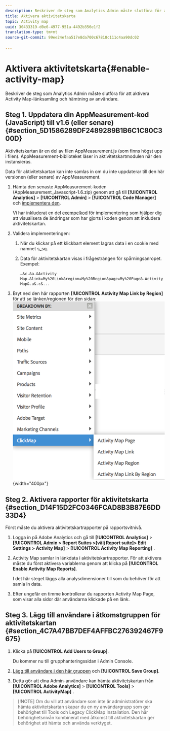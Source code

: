 ```yaml
---
description: Beskriver de steg som Analytics Admin måste slutföra för att aktivera Activity Map-länksamling och hämtning av användare.
title: Aktivera aktivitetskarta
topic: Activity map
uuid: 30433319-d0e6-4977-951a-4492b356e1f2
translation-type: tm+mt
source-git-commit: 99ee24efaa517e8da700c67818c111c4aa90dc02

---
```



# Aktivera aktivitetskarta{#enable-activity-map}

Beskriver de steg som Analytics Admin måste slutföra för att aktivera Activity Map-länksamling och hämtning av användare.

## Steg 1. Uppdatera din AppMeasurement-kod (JavaScript) till v1.6 (eller senare) {#section_5D1586289DF2489289B1B6C1C80C300D}

Aktivitetskartan är en del av filen AppMeasurement.js (som finns högst upp i filen). AppMeasurement-biblioteket läser in aktivitetskartmodulen när den instansieras.

Data för aktivitetskartan kan inte samlas in om du inte uppdaterar till den här versionen (eller senare) av AppMeasurement.

1. Hämta den senaste AppMeasurement-koden (AppMeasurement_Javascript-1.6.zip) genom att gå till **[!UICONTROL Analytics]** > **[!UICONTROL Admin]** > **[!UICONTROL Code Manager]** och [implementera den](https://marketing.adobe.com/resources/help/en_US/sc/implement/js_implementation.html).

   Vi har inkluderat en del [exempelkod](/help/analyze/activity-map/activitymap-getting-started/activitymap-getting-started-admins/activitymap-sample-implementation-code.md) för implementering som hjälper dig att visualisera de ändringar som har gjorts i koden genom att inkludera aktivitetskartan.

1. Validera implementeringen:

   1. När du klickar på ett klickbart element lagras data i en cookie med namnet s_sq.
   1. Data för aktivitetskartan visas i frågesträngen för spårningsanropet. Exempel:

      ```
      …&c.&a.&Activity Map.&link=My%20Link&region=My%20Region&page=My%20Page&.Activity Map&.a&.c&...
      ```

1. Bryt ned den här rapporten **[!UICONTROL Activity Map Link by Region]** för att se länken/regionen för den sidan:  ![](assets/am_breakdown.png){width=&quot;400px&quot;}

## Steg 2. Aktivera rapporter för aktivitetskarta {#section_D14F15D2FC0346FCAD8B3B87E6DD33D4}

Först måste du aktivera aktivitetskartrapporter på rapportsvitnivå.

1. Logga in på Adobe Analytics och gå till **[!UICONTROL Analytics]** > **[!UICONTROL Admin > Report Suites >[välj Report suite]> Edit Settings > Activity Map]** > **[!UICONTROL Activity Map Reporting]** .
1. Activity Map samlar in länkdata i aktivitetskartrapporter. För att aktivera måste du först aktivera variablerna genom att klicka på **[!UICONTROL Enable Activity Map Reports]**.

   I det här steget läggs alla analysdimensioner till som du behöver för att samla in data.

1. Efter ungefär en timme kontrollerar du rapporten [](/help/analyze/activity-map/activitymap-reporting-analytics.md)Activity Map Page, som visar alla sidor där användarna klickade på en länk.

## Steg 3. Lägg till användare i åtkomstgruppen för aktivitetskartan {#section_4C7A47BB7DEF4AFFBC276392467F9675}

1. Klicka på **[!UICONTROL Add Users to Group]**.

   Du kommer nu till grupphanteringssidan i Admin Console.

1. [Lägg till användare i den här gruppen](https://marketing.adobe.com/resources/help/en_US/reference/groups.html) och **[!UICONTROL Save Group]**.

1. Detta gör att dina Admin-användare kan hämta aktivitetskartan från **[!UICONTROL Adobe Analytics]** > **[!UICONTROL Tools]** > **[!UICONTROL ActivityMap]** .

> [!NOTE] Om du vill att användare som inte är administratörer ska hämta aktivitetskartan skapar du en ny användargrupp som ger behörighet till Tools och Legacy ClickMap Installation. Den här behörighetsnivån kombinerat med åtkomst till aktivitetskartan ger behörighet att hämta och använda verktyget.
